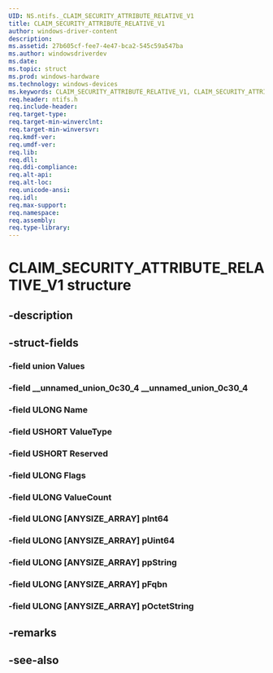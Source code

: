 ```yaml
---
UID: NS.ntifs._CLAIM_SECURITY_ATTRIBUTE_RELATIVE_V1
title: CLAIM_SECURITY_ATTRIBUTE_RELATIVE_V1
author: windows-driver-content
description: 
ms.assetid: 27b605cf-fee7-4e47-bca2-545c59a547ba
ms.author: windowsdriverdev
ms.date: 
ms.topic: struct
ms.prod: windows-hardware
ms.technology: windows-devices
ms.keywords: CLAIM_SECURITY_ATTRIBUTE_RELATIVE_V1, CLAIM_SECURITY_ATTRIBUTE_RELATIVE_V1, *PCLAIM_SECURITY_ATTRIBUTE_RELATIVE_V1
req.header: ntifs.h
req.include-header:
req.target-type:
req.target-min-winverclnt:
req.target-min-winversvr:
req.kmdf-ver:
req.umdf-ver:
req.lib:
req.dll:
req.ddi-compliance:
req.alt-api:
req.alt-loc:
req.unicode-ansi:
req.idl:
req.max-support:
req.namespace:
req.assembly:
req.type-library:
---
```


# CLAIM_SECURITY_ATTRIBUTE_RELATIVE_V1 structure

## -description



## -struct-fields

### -field union Values			
 	
### -field __unnamed_union_0c30_4 __unnamed_union_0c30_4			
 	
### -field ULONG Name			
 	
### -field USHORT ValueType			
 	
### -field USHORT Reserved			
 	
### -field ULONG Flags			
 	
### -field ULONG ValueCount			
 	
### -field ULONG [ANYSIZE_ARRAY] pInt64			
 	
### -field ULONG [ANYSIZE_ARRAY] pUint64			
 	
### -field ULONG [ANYSIZE_ARRAY] ppString			
 	
### -field ULONG [ANYSIZE_ARRAY] pFqbn			
 	
### -field ULONG [ANYSIZE_ARRAY] pOctetString			
 	
## -remarks

## -see-also